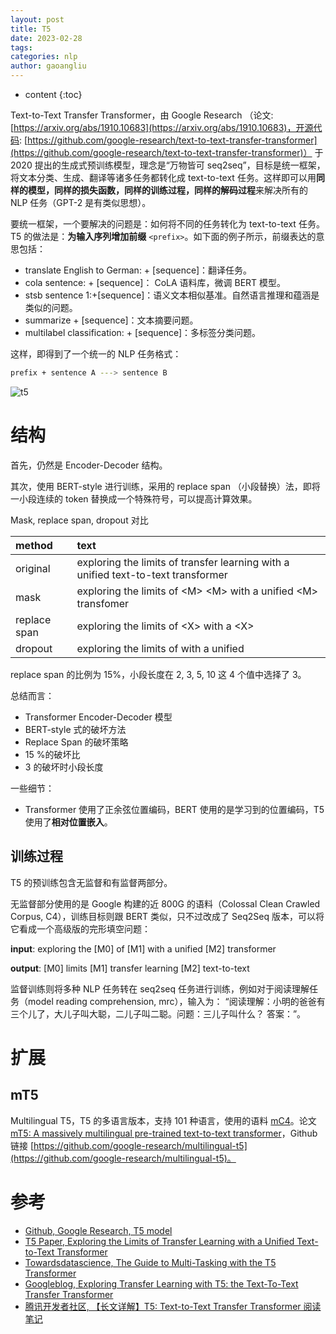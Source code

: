 ```yaml
---
layout: post
title: T5
date: 2023-02-28
tags: 
categories: nlp
author: gaoangliu
---
```

* content
{:toc}


Text-to-Text Transfer Transformer，由 Google Research （论文:[https://arxiv.org/abs/1910.10683](https://arxiv.org/abs/1910.10683)，开源代码: [https://github.com/google-research/text-to-text-transfer-transformer](https://github.com/google-research/text-to-text-transfer-transformer)） 于 2020 提出的生成式预训练模型，理念是“万物皆可 seq2seq”，目标是统一框架，将文本分类、生成、翻译等诸多任务都转化成 text-to-text 任务。这样即可以用**同样的模型，同样的损失函数，同样的训练过程，同样的解码过程**来解决所有的 NLP 任务（GPT-2 是有类似思想）。 




要统一框架，一个要解决的问题是：如何将不同的任务转化为 text-to-text 任务。T5 的做法是：**为输入序列增加前缀** `<prefix>`。如下面的例子所示，前缀表达的意思包括：

- translate English to German: + [sequence]：翻译任务。
- cola sentence: + [sequence]： CoLA 语料库，微调 BERT 模型。
- stsb sentence 1:+[sequence]：语义文本相似基准。自然语言推理和蕴涵是类似的问题。
- summarize + [sequence]：文本摘要问题。
- multilabel classification: + [sequence]：多标签分类问题。

这样，即得到了一个统一的 NLP 任务格式：

```bash
prefix + sentence A ---> sentence B
```

![t5](https://1.bp.blogspot.com/-o4oiOExxq1s/Xk26XPC3haI/AAAAAAAAFU8/NBlvOWB84L0PTYy9TzZBaLf6fwPGJTR0QCLcBGAsYHQ/s1600/image3.gif)


# 结构
首先，仍然是 Encoder-Decoder 结构。 

其次，使用 BERT-style 进行训练，采用的 replace span （小段替换）法，即将一小段连续的 token 替换成一个特殊符号，可以提高计算效果。 

Mask, replace span, dropout 对比

| method | text |
| :---- |:---|
| original |  exploring the limits of transfer learning with a unified text-to-text transformer|
| mask | exploring the limits of \<M\> \<M\> with a unified \<M\> transfomer|
| replace span | exploring the limits of \<X\> with a \<X\> | 
| dropout | exploring the limits of with a unified | 

replace span 的比例为 15%，小段长度在 2, 3, 5, 10 这 4 个值中选择了 3。

总结而言：
- Transformer Encoder-Decoder 模型
- BERT-style 式的破坏方法
- Replace Span 的破坏策略
- 15 %的破坏比
- 3 的破坏时小段长度

一些细节：
- Transformer 使用了正余弦位置编码，BERT 使用的是学习到的位置编码，T5 使用了**相对位置嵌入**。


## 训练过程 
T5 的预训练包含无监督和有监督两部分。

无监督部分使用的是 Google 构建的近 800G 的语料（Colossal Clean Crawled Corpus, C4），训练目标则跟 BERT 类似，只不过改成了 Seq2Seq 版本，可以将它看成一个高级版的完形填空问题：

**input**: exploring the [M0] of [M1] with a unified [M2] transformer

**output**: [M0] limits [M1] transfer learning [M2] text-to-text

监督训练则将多种 NLP 任务转在 seq2seq 任务进行训练，例如对于阅读理解任务（model reading comprehension, mrc），输入为： “阅读理解：小明的爸爸有三个儿了，大儿子叫大聪，二儿子叫二聪。问题：三儿子叫什么？ 答案：”。


# 扩展
## mT5
Multilingual T5，T5 的多语言版本，支持 101 种语言，使用的语料 [mC4](https://www.tensorflow.org/datasets/catalog/c4#c4multilingual_nights_stay)。论文 [mT5: A massively multilingual pre-trained text-to-text transformer](https://arxiv.org/abs/2010.11934)，Github 链接 [https://github.com/google-research/multilingual-t5](https://github.com/google-research/multilingual-t5)。



# 参考
- [Github, Google Research, T5 model](https://github.com/google-research/text-to-text-transfer-transformer)
- [T5 Paper, Exploring the Limits of Transfer Learning with a Unified Text-to-Text Transformer](https://arxiv.org/abs/1910.10683)
- [Towardsdatascience, The Guide to Multi-Tasking with the T5 Transformer](https://towardsdatascience.com/the-guide-to-multi-tasking-with-the-t5-transformer-90c70a08837b)
- [Googleblog, Exploring Transfer Learning with T5: the Text-To-Text Transfer Transformer](https://ai.googleblog.com/2020/02/exploring-transfer-learning-with-t5.html)
- [腾讯开发者社区, 【长文详解】T5: Text-to-Text Transfer Transformer 阅读笔记](https://cloud.tencent.com/developer/article/1537682)
